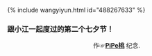 {% include wangyiyun.html id="488267633" %}

### 跟小江一起度过的第二个七夕节！

<center>作☞<a href="https://summerinlove.github.io//"><b>PiPe桃</b></a> 纪念.</center>


